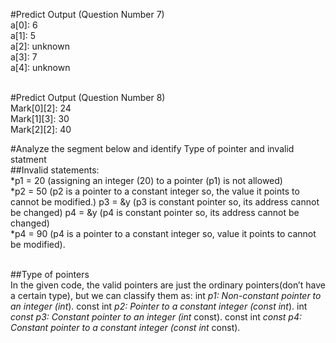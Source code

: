 #Predict Output (Question Number 7) <br>
a[0]: 6  <br>
a[1]: 5  <br>
a[2]: unknown  <br>
a[3]: 7  <br>
a[4]: unknown  <br>  <br>

#Predict Output (Question Number 8)  <br>
Mark[0][2]: 24  <br>
Mark[1][3]: 30   <br>
Mark[2][2]: 40  <br>

#Analyze the segment below and identify Type of pointer and invalid statment  <br>
##Invalid statements:  <br>
*p1 = 20 (assigning an integer (20) to a pointer (p1) is not allowed)  <br>
*p2 = 50 (p2 is a pointer to a constant integer so, the value it points to cannot be modified.) p3 = &y (p3 is constant pointer so, its address cannot be changed) p4 = &y (p4 is constant pointer so, its address cannot be changed)  <br>
*p4 = 90 (p4 is a pointer to a constant integer so, value it points to cannot be modified).  <br>  <br>

##Type of pointers  <br>
In the given code, the valid pointers are just the ordinary pointers(don’t have a certain type), but we can classify them as: int *p1: Non-constant pointer to an integer (int*). const int *p2: Pointer
to a constant integer (const int*). int *const p3: Constant pointer to an integer (int* const). const int *const p4: Constant pointer to a constant integer (const int* const).

